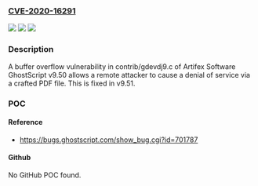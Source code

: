 ### [CVE-2020-16291](https://cve.mitre.org/cgi-bin/cvename.cgi?name=CVE-2020-16291)
![](https://img.shields.io/static/v1?label=Product&message=n%2Fa&color=blue)
![](https://img.shields.io/static/v1?label=Version&message=n%2Fa&color=blue)
![](https://img.shields.io/static/v1?label=Vulnerability&message=n%2Fa&color=brighgreen)

### Description

A buffer overflow vulnerability in contrib/gdevdj9.c of Artifex Software GhostScript v9.50 allows a remote attacker to cause a denial of service via a crafted PDF file. This is fixed in v9.51.

### POC

#### Reference
- https://bugs.ghostscript.com/show_bug.cgi?id=701787

#### Github
No GitHub POC found.

